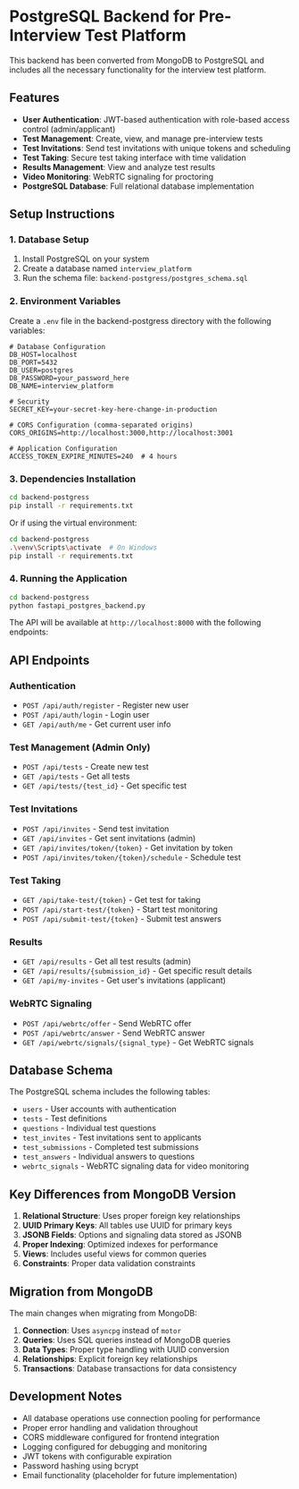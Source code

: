 # PostgreSQL Backend for Pre-Interview Test Platform

This backend has been converted from MongoDB to PostgreSQL and includes all the necessary functionality for the interview test platform.

## Features

- **User Authentication**: JWT-based authentication with role-based access control (admin/applicant)
- **Test Management**: Create, view, and manage pre-interview tests
- **Test Invitations**: Send test invitations with unique tokens and scheduling
- **Test Taking**: Secure test taking interface with time validation
- **Results Management**: View and analyze test results
- **Video Monitoring**: WebRTC signaling for proctoring
- **PostgreSQL Database**: Full relational database implementation

## Setup Instructions

### 1. Database Setup

1. Install PostgreSQL on your system
2. Create a database named `interview_platform`
3. Run the schema file: `backend-postgress/postgres_schema.sql`

### 2. Environment Variables

Create a `.env` file in the backend-postgress directory with the following variables:

```env
# Database Configuration
DB_HOST=localhost
DB_PORT=5432
DB_USER=postgres
DB_PASSWORD=your_password_here
DB_NAME=interview_platform

# Security
SECRET_KEY=your-secret-key-here-change-in-production

# CORS Configuration (comma-separated origins)
CORS_ORIGINS=http://localhost:3000,http://localhost:3001

# Application Configuration
ACCESS_TOKEN_EXPIRE_MINUTES=240  # 4 hours
```

### 3. Dependencies Installation

```bash
cd backend-postgress
pip install -r requirements.txt
```

Or if using the virtual environment:

```bash
cd backend-postgress
.\venv\Scripts\activate  # On Windows
pip install -r requirements.txt
```

### 4. Running the Application

```bash
cd backend-postgress
python fastapi_postgres_backend.py
```

The API will be available at `http://localhost:8000` with the following endpoints:

## API Endpoints

### Authentication
- `POST /api/auth/register` - Register new user
- `POST /api/auth/login` - Login user
- `GET /api/auth/me` - Get current user info

### Test Management (Admin Only)
- `POST /api/tests` - Create new test
- `GET /api/tests` - Get all tests
- `GET /api/tests/{test_id}` - Get specific test

### Test Invitations
- `POST /api/invites` - Send test invitation
- `GET /api/invites` - Get sent invitations (admin)
- `GET /api/invites/token/{token}` - Get invitation by token
- `POST /api/invites/token/{token}/schedule` - Schedule test

### Test Taking
- `GET /api/take-test/{token}` - Get test for taking
- `POST /api/start-test/{token}` - Start test monitoring
- `POST /api/submit-test/{token}` - Submit test answers

### Results
- `GET /api/results` - Get all test results (admin)
- `GET /api/results/{submission_id}` - Get specific result details
- `GET /api/my-invites` - Get user's invitations (applicant)

### WebRTC Signaling
- `POST /api/webrtc/offer` - Send WebRTC offer
- `POST /api/webrtc/answer` - Send WebRTC answer
- `GET /api/webrtc/signals/{signal_type}` - Get WebRTC signals

## Database Schema

The PostgreSQL schema includes the following tables:
- `users` - User accounts with authentication
- `tests` - Test definitions
- `questions` - Individual test questions
- `test_invites` - Test invitations sent to applicants
- `test_submissions` - Completed test submissions
- `test_answers` - Individual answers to questions
- `webrtc_signals` - WebRTC signaling data for video monitoring

## Key Differences from MongoDB Version

1. **Relational Structure**: Uses proper foreign key relationships
2. **UUID Primary Keys**: All tables use UUID for primary keys
3. **JSONB Fields**: Options and signaling data stored as JSONB
4. **Proper Indexing**: Optimized indexes for performance
5. **Views**: Includes useful views for common queries
6. **Constraints**: Proper data validation constraints

## Migration from MongoDB

The main changes when migrating from MongoDB:

1. **Connection**: Uses `asyncpg` instead of `motor`
2. **Queries**: Uses SQL queries instead of MongoDB queries
3. **Data Types**: Proper type handling with UUID conversion
4. **Relationships**: Explicit foreign key relationships
5. **Transactions**: Database transactions for data consistency

## Development Notes

- All database operations use connection pooling for performance
- Proper error handling and validation throughout
- CORS middleware configured for frontend integration
- Logging configured for debugging and monitoring
- JWT tokens with configurable expiration
- Password hashing using bcrypt
- Email functionality (placeholder for future implementation)
